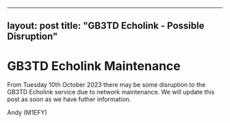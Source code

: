  ---
   layout: post
   title:  "GB3TD Echolink - Possible Disruption"
   ---

   # GB3TD Echolink Maintenance 
   
   From Tuesday 10th October 2023 there may be some disruption to the GB3TD Echolink service due to network maintenance. We will update this post
   as soon as we have futher information.

   Andy (M1EFY)
